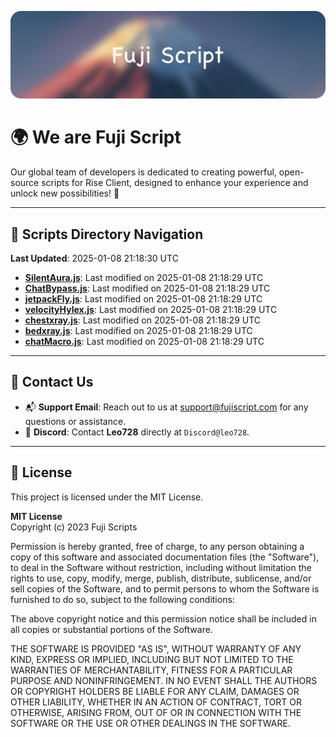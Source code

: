 ![Banner](.github/b.webp)

# 🌍 **We are Fuji Script**

Our global team of developers is dedicated to creating powerful, open-source scripts for Rise Client, designed to enhance your experience and unlock new possibilities! 🌟

---
<!-- SCRIPTS_NAVIGATION_START -->
## 📂 **Scripts Directory Navigation**

**Last Updated**: 2025-01-08 21:18:30 UTC

- **[SilentAura.js](scripts/SilentAura.js)**: Last modified on 2025-01-08 21:18:29 UTC
- **[ChatBypass.js](scripts/ChatBypass.js)**: Last modified on 2025-01-08 21:18:29 UTC
- **[jetpackFly.js](scripts/jetpackFly.js)**: Last modified on 2025-01-08 21:18:29 UTC
- **[velocityHylex.js](scripts/velocityHylex.js)**: Last modified on 2025-01-08 21:18:29 UTC
- **[chestxray.js](scripts/chestxray.js)**: Last modified on 2025-01-08 21:18:29 UTC
- **[bedxray.js](scripts/bedxray.js)**: Last modified on 2025-01-08 21:18:29 UTC
- **[chatMacro.js](scripts/chatMacro.js)**: Last modified on 2025-01-08 21:18:29 UTC

<!-- SCRIPTS_NAVIGATION_END -->

---

## 💬 **Contact Us**  
- 📬 **Support Email**: Reach out to us at [support@fujiscript.com](mailto:support@fujiscript.com) for any questions or assistance.  
- 💬 **Discord**: Contact **Leo728** directly at `Discord@leo728`.

---

## 📜 **License**

This project is licensed under the MIT License.  

**MIT License**  
Copyright (c) 2023 Fuji Scripts  

Permission is hereby granted, free of charge, to any person obtaining a copy of this software and associated documentation files (the "Software"), to deal in the Software without restriction, including without limitation the rights to use, copy, modify, merge, publish, distribute, sublicense, and/or sell copies of the Software, and to permit persons to whom the Software is furnished to do so, subject to the following conditions:  

The above copyright notice and this permission notice shall be included in all copies or substantial portions of the Software.  

THE SOFTWARE IS PROVIDED "AS IS", WITHOUT WARRANTY OF ANY KIND, EXPRESS OR IMPLIED, INCLUDING BUT NOT LIMITED TO THE WARRANTIES OF MERCHANTABILITY, FITNESS FOR A PARTICULAR PURPOSE AND NONINFRINGEMENT. IN NO EVENT SHALL THE AUTHORS OR COPYRIGHT HOLDERS BE LIABLE FOR ANY CLAIM, DAMAGES OR OTHER LIABILITY, WHETHER IN AN ACTION OF CONTRACT, TORT OR OTHERWISE, ARISING FROM, OUT OF OR IN CONNECTION WITH THE SOFTWARE OR THE USE OR OTHER DEALINGS IN THE SOFTWARE.  
